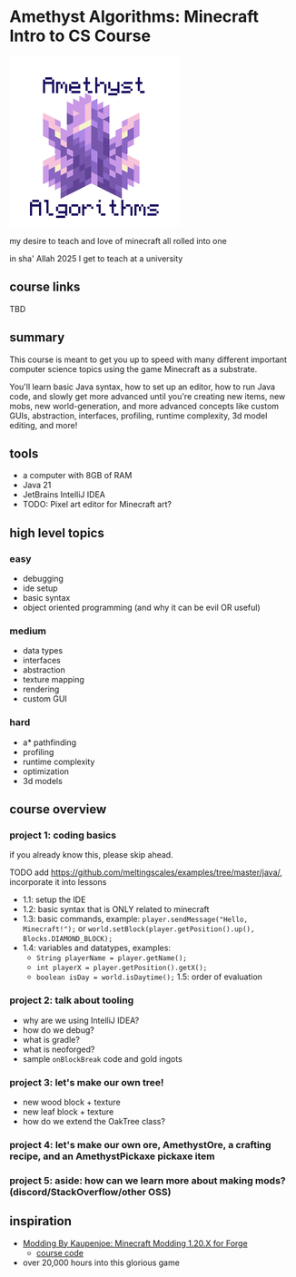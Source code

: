 # Amethyst Algorithms: Minecraft Intro to CS Course

![Amethyst Algorithms](amethyst-algorithms.png)

my desire to teach and love of minecraft all rolled into one

in sha' Allah 2025 I get to teach at a university

## course links

TBD

## summary

This course is meant to get you up to speed with many different important computer science topics using the game Minecraft as a substrate.

You'll learn basic Java syntax, how to set up an editor, how to run Java code, and slowly get more advanced until you're creating new items, new mobs, new world-generation, and more advanced concepts like custom GUIs, abstraction, interfaces, profiling, runtime complexity, 3d model editing, and more!

## tools

- a computer with 8GB of RAM
- Java 21
- JetBrains IntelliJ IDEA
- TODO: Pixel art editor for Minecraft art?

## high level topics

### easy

- debugging
- ide setup
- basic syntax
- object oriented programming (and why it can be evil OR useful)

### medium

- data types
- interfaces
- abstraction
- texture mapping
- rendering
- custom GUI

### hard

- a* pathfinding
- profiling
- runtime complexity
- optimization
- 3d models

## course overview

### project 1: coding basics

if you already know this, please skip ahead.

TODO add <https://github.com/meltingscales/examples/tree/master/java/>, incorporate it into lessons

- 1.1: setup the IDE
- 1.2: basic syntax that is ONLY related to minecraft
- 1.3: basic commands, example: `player.sendMessage("Hello, Minecraft!");` or `world.setBlock(player.getPosition().up(), Blocks.DIAMOND_BLOCK);`
- 1.4: variables and datatypes, examples:
  - `String playerName = player.getName();`
  - `int playerX = player.getPosition().getX();`
  - `boolean isDay = world.isDaytime();`
1.5: order of evaluation


<!--
- 1.1: [java syntax](https://github.com/meltingscales/examples/blob/master/java/java-basics/src/JavaBasics.java)
- 1.2: data types: str, float, list, array, char[]
- 1.3: variables: local, global
- 1.4: simple statements
- 1.4a: order of evaluation
- 1.5: advanced statements
- 1.6: global functions
- 1.7: member functions
- 1.8: classes
- 1.9: why should we use OOP?
- 1.10: why is OOP bad sometimes?
- 1.11: for loops
- 1.12: while loops
- 1.13: interfaces

-->

### project 2: talk about tooling

- why are we using IntelliJ IDEA?
- how do we debug?
- what is gradle?
- what is neoforged?
- sample `onBlockBreak` code and gold ingots

### project 3: let's make our own tree!

- new wood block + texture
- new leaf block + texture
- how do we extend the OakTree class?

### project 4: let's make our own ore, AmethystOre, a crafting recipe, and an AmethystPickaxe pickaxe item

### project 5: aside: how can we learn more about making mods? (discord/StackOverflow/other OSS)

## inspiration
- [Modding By Kaupenjoe: Minecraft Modding 1.20.X for Forge](https://www.udemy.com/course/minecraft-modding-120x-for-forge)
  - [course code](https://github.com/Kaupenjoe/Forge-Course-1.20.X)
- over 20,000 hours into this glorious game
